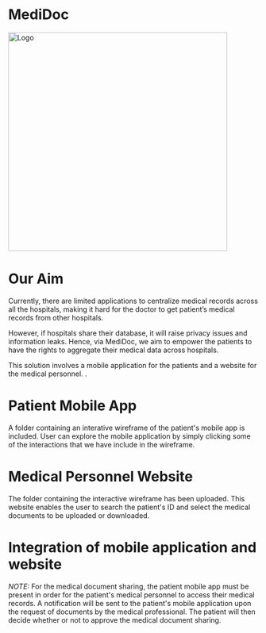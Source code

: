 # MediDoc
<img width="441" alt="Logo" src="https://user-images.githubusercontent.com/91870286/145423328-b365703e-6b64-401e-9559-16f1b9059bc2.png">

# Our Aim
Currently, there are limited applications to centralize medical records across all the hospitals, making it hard for the doctor to get patient’s medical records from other hospitals.  

However, if hospitals share their database, it will raise privacy issues and information leaks. Hence, via MediDoc, we aim to empower the patients to have the rights to aggregate their medical data across hospitals. 

This solution involves a mobile application for the patients and a website for the medical personnel. .

# Patient Mobile App
A folder containing an interative wireframe of the patient's mobile app is included. User can explore the mobile application by simply clicking some of the interactions that we have include in the wireframe.


# Medical Personnel Website 
The folder containing the interactive wireframe has been uploaded. This website enables the user to search the patient's ID and select the medical documents to be uploaded or downloaded. 


# Integration of mobile application and website 
*NOTE:* For the medical document sharing, the patient mobile app must be present in order for the patient's medical personnel to access their medical records. 
A notification will be sent to the patient's mobile application upon the request of documents by the medical professional. The patient will then decide whether or not to approve the medical document sharing. 
